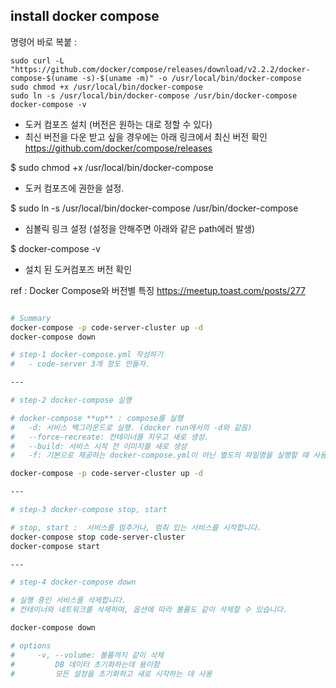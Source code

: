 ## install docker compose

명령어 바로 복붙 :

```
sudo curl -L "https://github.com/docker/compose/releases/download/v2.2.2/docker-compose-$(uname -s)-$(uname -m)" -o /usr/local/bin/docker-compose
sudo chmod +x /usr/local/bin/docker-compose
sudo ln -s /usr/local/bin/docker-compose /usr/bin/docker-compose
docker-compose -v

```

- 도커 컴포즈 설치 (버전은 원하는 대로 정할 수 있다)
- 최신 버전을 다운 받고 싶을 경우에는 아래 링크에서 최신 버전 확인
  https://github.com/docker/compose/releases

$ sudo chmod +x /usr/local/bin/docker-compose

- 도커 컴포즈에 권한을 설정.

$ sudo ln -s /usr/local/bin/docker-compose /usr/bin/docker-compose

- 심볼릭 링크 설정 (설정을 안해주면 아래와 같은 path에러 발생)

$ docker-compose -v

- 설치 된 도커컴포즈 버전 확인


ref : Docker Compose와 버전별 특징 https://meetup.toast.com/posts/277

```sh

# Summary
docker-compose -p code-server-cluster up -d
docker-compose down

# step-1 docker-compose.yml 작성하기  
#   - code-server 3개 정도 만들자. 

---

# step-2 docker-compose 실행

# docker-compose **up** : compose를 실행 
#   -d: 서비스 백그라운드로 실행. (docker run에서의 -d와 같음)
#   --force-recreate: 컨테이너를 지우고 새로 생성.
#   --build: 서비스 시작 전 이미지를 새로 생성
#   -f: 기본으로 제공하는 docker-compose.yml이 아닌 별도의 파일명을 실행할 때 사용

docker-compose -p code-server-cluster up -d

---

# step-3 docker-compose stop, start

# stop, start :  서비스를 멈추거나, 멈춰 있는 서비스를 시작합니다.
docker-compose stop code-server-cluster
docker-compose start

---

# step-4 docker-compose down

# 실행 중인 서비스를 삭제합니다.
# 컨테이너와 네트워크를 삭제하며, 옵션에 따라 볼륨도 같이 삭제할 수 있습니다.

docker-compose down

# options
#     -v, --volume: 볼륨까지 같이 삭제
#         DB 데이터 초기화하는데 용이함
#         모든 설정을 초기화하고 새로 시작하는 데 사용

```